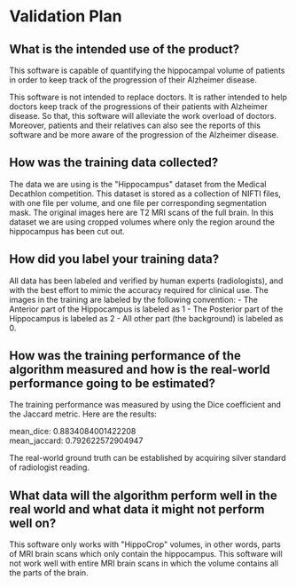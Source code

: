 # Validation Plan

## What is the intended use of the product?

This software is capable of quantifying the hippocampal volume of patients in order to keep track of the progression of their Alzheimer disease.

This software is not intended to replace doctors. It is rather intended to help doctors keep track of the progressions of their patients with Alzheimer disease. So that, this software will alleviate the work overload of doctors. Moreover, patients and their relatives can also see the reports of this software and be more aware of the progression of the Alzheimer disease.

## How was the training data collected?

The data we are using is the "Hippocampus" dataset from the Medical Decathlon competition. This dataset is stored as a collection of NIFTI files, with one file per volume, and one file per corresponding segmentation mask. The original images here are T2 MRI scans of the full brain. In this dataset we are using cropped volumes where only the region around the hippocampus has been cut out.

## How did you label your training data?

All data has been labeled and verified by human experts (radiologists), and with the best effort to mimic the accuracy required for clinical use. The images in the training are labeled by the following convention: - The Anterior part of the Hippocampus is labeled as 1 - The Posterior part of the Hippocampus is labeled as 2 - All other part (the background) is labeled as 0.

## How was the training performance of the algorithm measured and how is the real-world performance going to be estimated?

The training performance was measured by using the Dice coefficient and the Jaccard metric. Here are the results:

mean_dice: 0.8834084001422208<br/>
mean_jaccard: 0.792622572904947

The real-world ground truth can be established by acquiring silver standard of radiologist reading.

## What data will the algorithm perform well in the real world and what data it might not perform well on?

This software only works with "HippoCrop" volumes, in other words, parts of MRI brain scans which only contain the hippocampus.
This software will not work well with entire MRI brain scans in which the volume contains all the parts of the brain.
